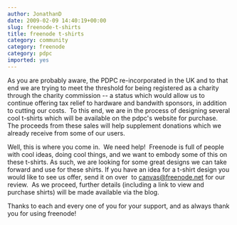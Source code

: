 ```yaml
---
author: JonathanD
date: 2009-02-09 14:40:19+00:00
slug: freenode-t-shirts
title: freenode t-shirts
category: community
category: freenode
category: pdpc
imported: yes
---
```

As you are probably aware, the PDPC re-incorporated in the UK and to that end we are trying to meet the threshold for being registered as a charity through the charity commission -- a status which would allow us to continue offering tax relief to hardware and bandwith sponsors, in addition to cutting our costs.  To this end, we are in the process of designing several cool t-shirts which will be available on the pdpc's website for purchase.  The proceeds from these sales will help supplement donations which we already receive from some of our users.

Well, this is where you come in.  We need help!  Freenode is full of people with cool ideas, doing cool things, and we want to embody some of this on these t-shirts. As such, we are looking for some great designs we can take forward and use for these shirts. If you have an idea for a t-shirt design you would like to see us offer, send it on over  to [canvas@freenode.net](mailto:canvas@freenode.net) for our review.  As we proceed, further details (including a link to view and purchase shirts) will be made available via the blog.

Thanks to each and every one of you for your support, and as always thank you for using freenode!
